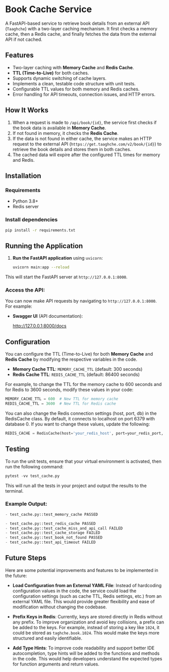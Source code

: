 # Book Cache Service

A FastAPI-based service to retrieve book details from an external API (`Taaghche`) with a two-layer caching mechanism. It first checks a memory cache, then a Redis cache, and finally fetches the data from the external API if not cached.

## Features
- Two-layer caching with **Memory Cache** and **Redis Cache**.
- **TTL (Time-to-Live)** for both caches.
- Supports dynamic switching of cache layers.
- Implements a clean, testable code structure with unit tests.
- Configurable TTL values for both memory and Redis caches.
- Error handling for API timeouts, connection issues, and HTTP errors.

## How It Works

1. When a request is made to `/api/book/{id}`, the service first checks if the book data is available in **Memory Cache**.
2. If not found in memory, it checks the **Redis Cache**.
3. If the data is not found in either cache, the service makes an HTTP request to the external API (`https://get.taaghche.com/v2/book/{id}`) to retrieve the book details and stores them in both caches.
4. The cached data will expire after the configured TTL times for memory and Redis.

## Installation

### Requirements
- Python 3.8+
- Redis server

### Install dependencies
```bash
pip install -r requirements.txt
```

## Running the Application

1. **Run the FastAPI application** using `uvicorn`:

   ```bash
   uvicorn main:app --reload
   ```

This will start the FastAPI server at `http://127.0.0.1:8000`.

### Access the API:

You can now make API requests by navigating to `http://127.0.0.1:8000`. For example:

- **Swagger UI** (API documentation):
  
  http://127.0.0.1:8000/docs

## Configuration

You can configure the TTL (Time-to-Live) for both **Memory Cache** and **Redis Cache** by modifying the respective variables in the code.

- **Memory Cache TTL**: `MEMORY_CACHE_TTL` (default: 300 seconds)
- **Redis Cache TTL**: `REDIS_CACHE_TTL` (default: 86400 seconds)

For example, to change the TTL for the memory cache to 600 seconds and for Redis to 3600 seconds, modify these values in your code:

```python
MEMORY_CACHE_TTL = 600  # New TTL for memory cache
REDIS_CACHE_TTL = 3600  # New TTL for Redis cache
```

You can also change the Redis connection settings (host, port, db) in the RedisCache class. By default, it connects to localhost on port 6379 with database 0. If you want to change these values, update the following:

```python
REDIS_CACHE = RedisCache(host='your_redis_host', port=your_redis_port, db=your_redis_db, ttl=REDIS_CACHE_TTL)
```
## Testing

To run the unit tests, ensure that your virtual environment is activated, then run the following command:
```python
pytest -vv test_cache.py
```
This will run all the tests in your project and output the results to the terminal.
### Example Output:
                                                                                                                                 
```python
- test_cache.py::test_memory_cache PASSED

- test_cache.py::test_redis_cache PASSED           
- test_cache.py::test_cache_miss_and_api_call FAILED
- test_cache.py::test_cache_storage FAILED     
- test_cache.py::test_book_not_found PASSED   
- test_cache.py::test_api_timeout FAILED
```

## Future Steps

Here are some potential improvements and features to be implemented in the future:

- **Load Configuration from an External YAML File**: Instead of hardcoding configuration values in the code, the service could load the configuration settings (such as cache TTL, Redis settings, etc.) from an external YAML file. This would provide greater flexibility and ease of modification without changing the codebase.

- **Prefix Keys in Redis**: Currently, keys are stored directly in Redis without any prefix. To improve organization and avoid key collisions, a prefix can be added to the keys. For example, instead of storing a key like `1024`, it could be stored as `taghche.book.1024`. This would make the keys more structured and easily identifiable.

- **Add Type Hints**: To improve code readability and support better IDE autocompletion, type hints will be added to the functions and methods in the code. This would help developers understand the expected types for function arguments and return values.


